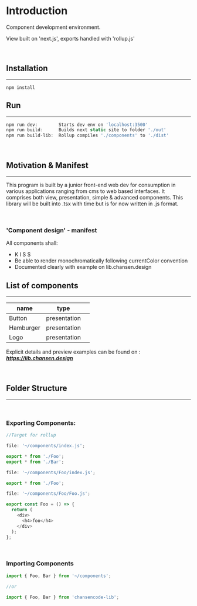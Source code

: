 # Introduction

Component development environment.

View built on 'next.js',
exports handled with 'rollup.js'

<br>

## Installation

---

```
npm install
```

## Run

---

```javascript
npm run dev:        Starts dev env on 'localhost:3500'
npm run build:      Builds next static site to folder './out'
npm run build-lib:  Rollup compiles './components' to './dist'
```

<br>

## Motivation & Manifest

---

This program is built by a junior front-end web dev for consumption in various applications ranging from cms to web based interfaces. It comprises both view, presentation, simple & advanced components. This library will be built into .tsx with time but is for now written in .js format.

<br>

### 'Component design' - manifest

All components shall:

- K I S S
- Be able to render monochromatically following currentColor convention
- Documented clearly with example on lib.chansen.design

## List of components

---

| **name**  | **type**     |     |
| --------- | ------------ | --- |
| Button    | presentation |     |
| Hamburger | presentation |     |
| Logo      | presentation |     |

Explicit details and preview examples can be found on : ***https://lib.chansen.design***

<br>

## Folder Structure

---

<br>

### Exporting Components:

```javascript
//Target for rollup

file: '~/components/index.js';

export * from './Foo';
export * from './Bar';
```

```javascript
file: '~/components/Foo/index.js';

export * from './Foo';
```

```javascript
file: '~/components/Foo/Foo.js';

export const Foo = () => {
  return (
    <div>
      <h4>foo</h4>
    </div>
  );
};
```

<br>

### Importing Components

```javascript
import { Foo, Bar } from '~/components';

//or

import { Foo, Bar } from 'chansencode-lib';
```

<br>
